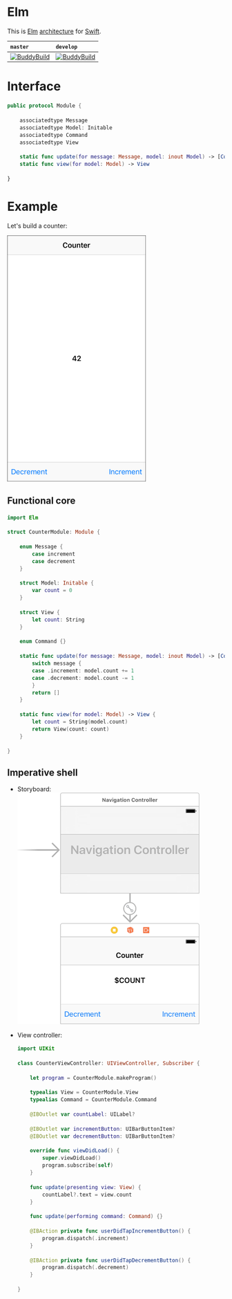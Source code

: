 # Elm

This is [Elm](http://elm-lang.org) [architecture](https://guide.elm-lang.org/architecture/) for [Swift](https://swift.org).

| `master` | `develop` |
| :------- | :-------- |
| [![BuddyBuild](https://dashboard.buddybuild.com/api/statusImage?appID=583f5837a72f6501008044ab&branch=master&build=latest)](https://dashboard.buddybuild.com/apps/583f5837a72f6501008044ab/build/latest) | [![BuddyBuild](https://dashboard.buddybuild.com/api/statusImage?appID=583f5837a72f6501008044ab&branch=develop&build=latest)](https://dashboard.buddybuild.com/apps/583f5837a72f6501008044ab/build/latest) |

# Interface

```swift
public protocol Module {

    associatedtype Message
    associatedtype Model: Initable
    associatedtype Command
    associatedtype View

    static func update(for message: Message, model: inout Model) -> [Command]
    static func view(for model: Model) -> View

}
```

# Example

Let's build a counter:

<img src="Images/Screenshot.png" width="321" height="569" alt="Screenshot"/>

## Functional core

```swift
import Elm

struct CounterModule: Module {

    enum Message {
        case increment
        case decrement
    }

    struct Model: Initable {
        var count = 0
    }

    struct View {
        let count: String
    }

    enum Command {}

    static func update(for message: Message, model: inout Model) -> [Command] {
        switch message {
        case .increment: model.count += 1
        case .decrement: model.count -= 1
        }
        return []
    }

    static func view(for model: Model) -> View {
        let count = String(model.count)
        return View(count: count)
    }
    
}
```

## Imperative shell

* Storyboard:
    <img src="Images/Storyboard.png" width="421" height="535" alt="Storyboard"/>

* View controller:
    ```swift
    import UIKit

    class CounterViewController: UIViewController, Subscriber {

        let program = CounterModule.makeProgram()

        typealias View = CounterModule.View
        typealias Command = CounterModule.Command

        @IBOutlet var countLabel: UILabel?

        @IBOutlet var incrementButton: UIBarButtonItem?
        @IBOutlet var decrementButton: UIBarButtonItem?

        override func viewDidLoad() {
            super.viewDidLoad()
            program.subscribe(self)
        }

        func update(presenting view: View) {
            countLabel?.text = view.count
        }

        func update(performing command: Command) {}

        @IBAction private func userDidTapIncrementButton() {
            program.dispatch(.increment)
        }

        @IBAction private func userDidTapDecrementButton() {
            program.dispatch(.decrement)
        }

    }
    ```
